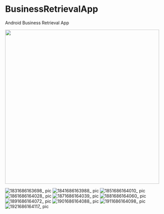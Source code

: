 # BusinessRetrievalApp
Android Business Retrieval App
<div><img src="https://github.com/Caveira-coder/BusinessRetrievalApp/assets/78458078/d6f02798-0dc2-48c9-a8b7-7829b2d0b1bd" width="500"></div>

![1831686163698_ pic](https://github.com/Caveira-coder/BusinessRetrievalApp/assets/78458078/d6f02798-0dc2-48c9-a8b7-7829b2d0b1bd)
![1841686163988_ pic](https://github.com/Caveira-coder/BusinessRetrievalApp/assets/78458078/61301d75-ce75-4e5c-b1d1-ddbf9d730771)
![1851686164010_ pic](https://github.com/Caveira-coder/BusinessRetrievalApp/assets/78458078/c7905cf3-ff4f-4703-a9c8-360c37b33ca2)
![1861686164028_ pic](https://github.com/Caveira-coder/BusinessRetrievalApp/assets/78458078/7c1f65de-b631-466a-b9e5-e80da737dfae)
![1871686164039_ pic](https://github.com/Caveira-coder/BusinessRetrievalApp/assets/78458078/437aa38d-3b88-4817-9841-ad6e4b4b8472)
![1881686164060_ pic](https://github.com/Caveira-coder/BusinessRetrievalApp/assets/78458078/800da086-1ec7-49f6-87fb-fcef3a091e98)
![1891686164072_ pic](https://github.com/Caveira-coder/BusinessRetrievalApp/assets/78458078/857d6448-3f17-4f86-aced-c6b805d4eacb)
![1901686164088_ pic](https://github.com/Caveira-coder/BusinessRetrievalApp/assets/78458078/fb29740c-8f9b-44a2-8f13-74ca74f75713)
![1911686164098_ pic](https://github.com/Caveira-coder/BusinessRetrievalApp/assets/78458078/1765cc15-9935-4d27-ae7e-b28663561e2c)
![1921686164117_ pic](https://github.com/Caveira-coder/BusinessRetrievalApp/assets/78458078/f68054d6-4471-4a0c-9d39-a262bcc736a8)
